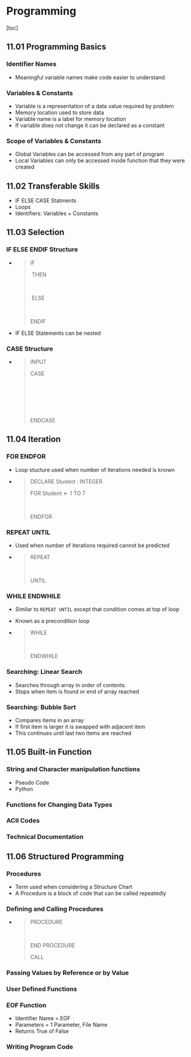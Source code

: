 # Programming

[toc]

## 11.01 Programming Basics

### Identifier Names

- Meaningful variable names make code easier to understand



### Variables & Constants

- Variable is a representation of a data value required by problem
- Memory location used to store data
- Variable name is a label for memory location
- If variable does not change it can be declared as a constant



### Scope of Variables & Constants

- Global Variables can be accessed from any part of program
- Local Variables can only be accessed  inside function that they were created



## 11.02 Transferable Skills

-  IF ELSE CASE Statments
- Loops
- Identifiers: Variables + Constants



## 11.03 Selection

### IF ELSE ENDIF Structure

- > IF <condition>
  >
  > ​     THEN
  >
  > ​         <statements>
  >
  > ​     ELSE
  >
  > ​        <statements>
  >
  > ENDIF

- IF ELSE Statements can be nested



### CASE Structure

- > INPUT <data>
  >
  > CASE
  >
  > ​     <conditions>
  >
  > ​     <conditions>
  >
  > ​     <conditions>
  >
  > ENDCASE



## 11.04 Iteration

### FOR ENDFOR

- Loop stucture used when number of iterations needed is known

- > DECLARE Student : INTEGER
  >
  > FOR Student <- 1 TO 7
  >
  > ​          <statements>
  >
  > ENDFOR



### REPEAT UNTIL

- Used when number of iterations required cannot be predicted

- >REPEAT
  >
  >​          <statements>
  >
  > UNTIL <conditon>



### WHILE ENDWHILE

- Similar to `REPEAT UNTIL` except that condition comes at top of loop

- Known as a precondition loop

- > WHILE <condtitions>
  >
  > ​          <statements>
  >
  > ENDWHILE





### Searching: Linear Search

- Searches through array in order of contents.
- Stops when item is found or end of array reached



### Searching: Bubble Sort

- Compares items in an array
- If first item is larger it is swapped with adjacent item
- This continues until last two items are reached



## 11.05 Built-in Function

### String and Character manipulation functions

- Pseudo Code
- Python



### Functions for Changing Data Types



### ACII Codes



### Technical Documentation



## 11.06 Structured Programming

### Procedures

- Term used when considering a Structure Chart
- A Procedure is a block of code that can be called repeatedly



### Defining and Calling Procedures

- > PROCEDURE <identifier>
  >
  > ​        <statements>
  >
  > END PROCEDURE
  >
  > CALL <identifier>



### Passing Values by Reference or by Value



### User Defined Functions 



### EOF Function

- Identifier Name = EOF
- Parameters = 1 Parameter, File Name
- Returns True of False



### Writing Program Code